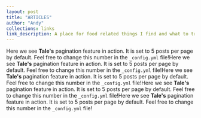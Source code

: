 ```yaml
---
layout: post
title: "ARTICLES"
author: "Andy"
collections: links
link_description: A place for food related things I find and what to try.
---
```


Here we see **Tale's** pagination feature in action. It is set to 5 posts per page by default. Feel free to change this number in the `_config.yml` file!Here we see **Tale's** pagination feature in action. It is set to 5 posts per page by default. Feel free to change this number in the `_config.yml` file!Here we see **Tale's** pagination feature in action. It is set to 5 posts per page by default. Feel free to change this number in the `_config.yml` file!Here we see **Tale's** pagination feature in action. It is set to 5 posts per page by default. Feel free to change this number in the `_config.yml` file!Here we see **Tale's** pagination feature in action. It is set to 5 posts per page by default. Feel free to change this number in the `_config.yml` file!
